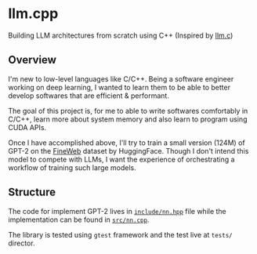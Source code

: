 # llm.cpp
Building LLM architectures from scratch using C++ (Inspired by [llm.c](https://github.com/karpathy/llm.c))

## Overview
I'm new to low-level languages like C/C++. Being a software engineer working on deep learning, I wanted to learn them to be able to better develop softwares that are efficient & performant. 

The goal of this project is, for me to able to write softwares comfortably in C/C++, learn more about system memory and also learn to program using CUDA APIs. 

Once I have accomplished above, I'll try to train a small version (124M) of GPT-2 on the [FineWeb](https://huggingface.co/datasets/HuggingFaceFW/fineweb) dataset by HuggingFace. Though I don't intend this model to compete with LLMs, I want the experience of orchestrating a workflow of training such large models.

## Structure
The code for implement GPT-2 lives in [`include/nn.hpp`](include/nn.hpp) file while the implementation can be found in [`src/nn.cpp`](src/nn.cpp). 

The library is tested using `gtest` framework and the test live at `tests/` director.